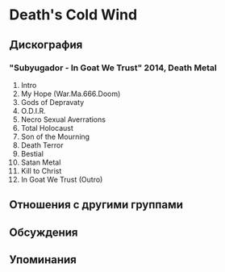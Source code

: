 # Death's Cold Wind



## Дискография

### "Subyugador - In Goat We Trust" 2014, Death Metal

1. Intro
2. My Hope (War.Ma.666.Doom) 
3. Gods of Depravaty	 
4. O.D.I.R. 
5. Necro Sexual Averrations 
6. Total Holocaust	 
7. Son of the Mourning 
8. Death Terror	 
9. Bestial 
10. Satan Metal
11. Kill to Christ 
12. In Goat We Trust (Outro)


## Отношения с другими группами


## Обсуждения


## Упоминания

